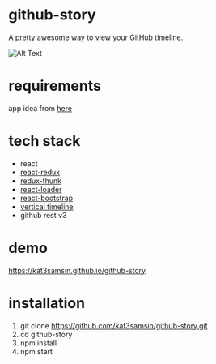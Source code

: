 # github-story
A pretty awesome way to view your GitHub timeline.

![Alt Text](https://media.giphy.com/media/2dmYaHLkswwLHlfBP4/giphy.gif)

# requirements
app idea from [here](https://github.com/florinpop17/app-ideas/blob/master/Projects/GitHub-Timeline-App.md)

# tech stack
- react
- [react-redux](https://github.com/reduxjs/react-redux)
- [redux-thunk](https://github.com/reduxjs/redux-thunk)
- [react-loader](https://github.com/CognizantStudio/react-loader)
- [react-bootstrap](https://github.com/react-bootstrap/react-bootstrap)
- [vertical timeline](https://codepen.io/tutsplus/pen/QNeJgR)
- github rest v3

# demo
https://kat3samsin.github.io/github-story

# installation
1. git clone https://github.com/kat3samsin/github-story.git
2. cd github-story
3. npm install
4. npm start
